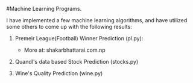 #Machine Learning Programs.

I have implemented a few machine learning algorithms, and have utilized some others to come up with the following results:

1. Premeir League(Football) Winner Prediction (pl.py):
      - More at:  shakarbhattarai.com.np

2. Quandl's data based Stock Prediction (stocks.py) 

3. Wine's Quality Prediction (wine.py)

